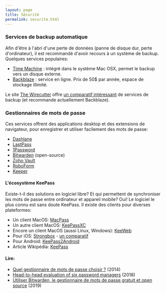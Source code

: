 ```yaml
---
layout: page
title: Sécurité
permalink: securite.html
---
```



### Services de backup automatique

Afin d'être à l'abri d'une perte de données (panne de disque dur, perte d'ordinateur), il est recommandé d'avoir recours à un système de backup. Quelques services populaires:

- [Time Machine](https://support.apple.com/fr-fr/HT201250) : intégré dans le système Mac OSX, permet le backup vers un disque externe.
- [Backblaze](https://www.backblaze.com/) : service en ligne. Prix de 50$ par année, espace de stockage illimité.

Le site [The Wirecutter](https://thewirecutter.com/reviews/best-online-backup-service/) offre [un comparatif intéressant](https://thewirecutter.com/reviews/best-online-backup-service/) de services de backup (et recommande actuellement Backblaze).

### Gestionnaires de mots de passe

Ces services offrent des applications desktop et des extensions de navigateur, pour enregistrer et utiliser facilement des mots de passe:

- [Dashlane](https://www.dashlane.com/)
- [LastPass](https://lastpass.com/)
- [1Password](https://1password.com/)
- [Bitwarden](https://bitwarden.com) (open-source)
- [Zoho Vault](https://www.zoho.com/vault/)
- [RoboForm](http://www.roboform.com/)
- [Keeper](https://keepersecurity.com)

#### L'écosystème KeePass

Existe-t-il des solutions en logiciel libre? Et qui permettent de synchroniser les mots de passe entre ordinateur et appareil mobile? Oui! Le logiciel le plus connu est sans doute KeePass. Il existe des clients pour diverses plateformes:

- Un client MacOS: [MacPass](https://macpassapp.org)
- Un autre client MacOS: [KeePassXC](https://keepassxc.org/)
- Encore un client MacOS (aussi Linux, Windows): [KeeWeb](https://keeweb.info)
- Pour iOS: [Strongbox](https://strongboxsafe.com) - [un comparatif](https://github.com/keeweb/keeweb/wiki/iOS)
- Pour Android:  [KeePass2Android](https://play.google.com/store/apps/details?id=keepass2android.keepass2android)
- Article Wikipédia: [KeePass](https://fr.wikipedia.org/wiki/KeePass)

#### Lire: 

- [Quel gestionnaire de mots de passe choisir ?](http://www.panoptinet.com/cybersecurite-decryptee/test-dashlane-lastpass-keepass-quel-logiciel-choisir/) (2014)
- [Head-to-head evaluation of six password managers](https://medium.com/@QuantopianCyber/head-to-head-evaluation-of-five-password-managers-8faa4851c767) (2018)
- [Utiliser Bitwarden, le gestionnaire de mots de passe gratuit et open source](https://lecrabeinfo.net/utiliser-bitwarden-gestionnaire-mots-de-passe-gratuit-et-open-source.html) (2019)